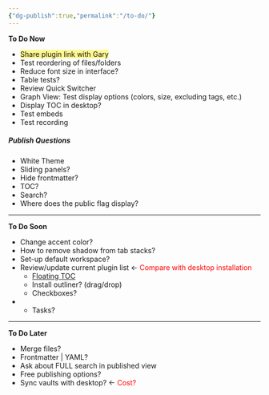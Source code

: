 ```yaml
---
{"dg-publish":true,"permalink":"/to-do/"}
---
```


**To Do Now**
- <span style="background:#fff88f">Share plugin link with Gary</span>
- Test reordering of files/folders
- Reduce font size in interface?
- Table tests?
- Review Quick Switcher
- Graph View: Test display options (colors, size, excluding tags, etc.)
- Display TOC in desktop?
- Test embeds
- Test recording

##### Publish Questions
- White Theme
- Sliding panels?
- Hide frontmatter?
- TOC?
- Search?
- Where does the public flag display?

---

**To Do Soon**
- Change accent color?
- How to remove shadow from tab stacks?
- Set-up default workspace?
- Review/update current plugin list <- <font color="#ff0000">Compare with desktop installation</font>
	- [Floating TOC]()
	- Install outliner? (drag/drop)
	- Checkboxes?
- 
	- Tasks?

---

**To Do Later**
- Merge files?
- Frontmatter | YAML?
- Ask about FULL search in published view
- Free publishing options?
- Sync vaults with desktop? <- <font color="#ff0000">Cost?</font>


